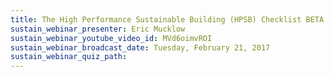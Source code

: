 ```yaml
---
title: The High Performance Sustainable Building (HPSB) Checklist BETA (ref. ECB 2017-1)
sustain_webinar_presenter: Eric Mucklow
sustain_webinar_youtube_video_id: MVd6oimvROI
sustain_webinar_broadcast_date: Tuesday, February 21, 2017
sustain_webinar_quiz_path:
---
```

